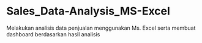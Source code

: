 # Sales_Data-Analysis_MS-Excel
Melakukan analisis data penjualan menggunakan Ms. Excel serta membuat dashboard berdasarkan hasil analisis
